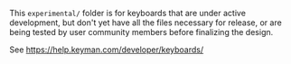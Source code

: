 This `experimental/` folder is for keyboards that are under active development, but don't yet have all the files necessary for release, or are being tested by user community members before finalizing the design.

See https://help.keyman.com/developer/keyboards/
